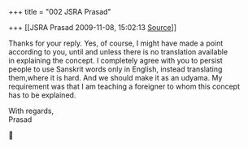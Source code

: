 +++
title = "002 JSRA Prasad"

+++
[[JSRA Prasad	2009-11-08, 15:02:13 [Source](https://groups.google.com/g/bvparishat/c/HO01xZqdVp4)]]



Thanks for your reply. Yes, of course, I might have made a point  
according to you, until and unless there is no translation available  
in explaining the concept. I completely agree with you to persist  
people to use Sanskrit words only in English, instead translating  
them,where it is hard. And we should make it as an udyama. My  
requirement was that I am teaching a foreigner to whom this concept  
has to be explained.  
  
With regards,  
Prasad  



